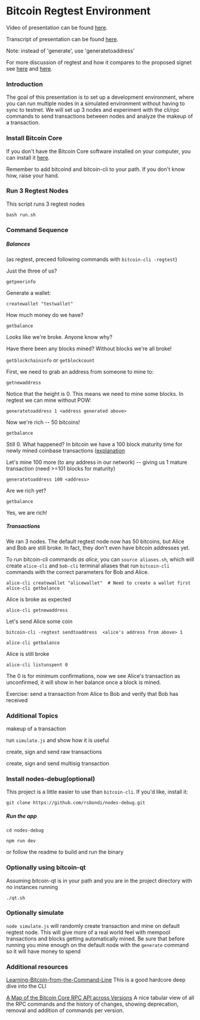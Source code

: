 # Bitcoin Regtest Environment

Video of presentation can be found [here](https://www.youtube.com/watch?v=sbupEpL6-J4&feature=youtu.be).

Transcript of presentation can be found [here](http://diyhpl.us/wiki/transcripts/austin-bitcoin-developers/2018-08-17-richard-bondi-bitcoin-cli-regtest/).

Note: instead of 'generate', use 'generatetoaddress'

For more discussion of regtest and how it compares to the proposed signet see [here](http://diyhpl.us/wiki/transcripts/bitcoin-core-dev-tech/2019-06-07-signet/) and [here](https://bitcoin.stackexchange.com/questions/89640/what-are-the-key-differences-between-regtest-and-the-proposed-signet).

### Introduction

The goal of this presentation is to set up a development environment, where you can run multiple nodes
in a simulated environment without having to sync to testnet.  We will set up 3 nodes and experiment
with the cli/rpc commands to send transactions between nodes and analyze the makeup of a transaction.

### Install Bitcoin Core

If you don't have the Bitcoin Core software installed on your computer, you can install it [here](https://bitcoin.org/en/download).

Remember to add bitcoind and bitcoin-cli to your path. If you don't know how, raise your hand.

### Run 3 Regtest Nodes

This script runs 3 regtest nodes

`bash run.sh`


### Command Sequence

##### Balances

(as regtest, preceed following commands with `bitcoin-cli -regtest`)

Just the three of us?

`getpeerinfo`

Generate a wallet:

`createwallet "testwallet"`

How much money do we have?

`getbalance`

Looks like we're broke. Anyone know why?

Have there been any blocks mined? Without blocks we're all broke!

`getblockchaininfo` or `getblockcount`

First, we need to grab an address from someone to mine to:

`getnewaddress`

Notice that the height is 0. This means we need to mine some blocks. In regtest we can mine without POW:

`generatetoaddress 1 <address generated above>`

Now we're rich -- 50 bitcoins!

`getbalance`

Still 0. What happened? In bitcoin we have a 100 block maturity time for newly mined coinbase transactions ([explanation](https://en.bitcoin.it/wiki/Block_chain)

Let's mine 100 more (to any address in our network) -- giving us 1 mature transaction (need >=101 blocks for maturity)

`generatetoaddress 100 <address>`

Are we rich yet?

`getbalance`

Yes, we are rich!

##### Transactions

We ran 3 nodes. The default regtest node now has 50 bitcoins, but Alice and Bob are still broke. In fact, they don't even have bitcoin addresses yet.

To run bitcoin-cli commands _as alice_, you can `source aliases.sh`, which will create `alice-cli` and `bob-cli` terminal aliases that run `bitcoin-cli` commands with the correct parameters for Bob and Alice.

```
alice-cli createwallet "alicewallet"  # Need to create a wallet first
alice-cli getbalance
```

Alice is broke as expected

`alice-cli getnewaddress`

Let's send Alice some coin

`bitcoin-cli -regtest sendtoaddress  <alice's address from above> 1`

`alice-cli getbalance`

Alice is still broke

`alice-cli listunspent 0` 

The 0 is for minimum confirmations, now we see Alice's transaction as unconfirmed, it will show in her balance once a block is mined.

Exercise: send a transaction from Alice to Bob and verify that Bob has received

### Additional Topics

makeup of a transaction

run `simulate.js` and show how it is useful

create, sign and send raw transactions

create, sign and send multisig transaction

### Install nodes-debug(optional)

This project is a little easier to use than `bitcoin-cli`. If you'd like, install it:

`git clone https://github.com/rsbondi/nodes-debug.git`

##### Run the app

`cd nodes-debug`

`npm run dev`

or follow the readme to build and run the binary

### Optionally using bitcoin-qt

Assuming bitcoin-qt is in your path and you are in the project directory with no instances running

`./qt.sh`

### Optionally simulate

`node simulate.js` will randomly create transaction and mine on default regtest node.  This will give more of a real world feel with mempool transactions and blocks getting automatically mined.  Be sure that before running you mine enough on the default node with the `generate` command so it will have money to spend

### Additional resources

[Learning-Bitcoin-from-the-Command-Line](https://github.com/ChristopherA/Learning-Bitcoin-from-the-Command-Line)
This is a good hardcore deep dive into the CLI

[A Map of the Bitcoin Core RPC API across Versions](https://masonicboom.github.io/btcrpcapi/)
A nice tabular view of all the RPC commands and the history of changes, showing deprecation, removal and addition of commands per version.
